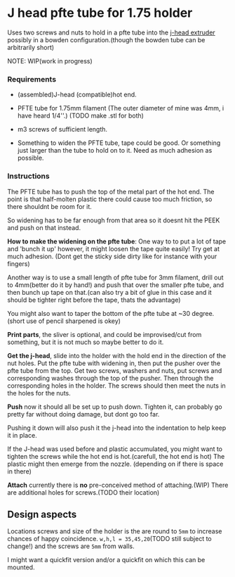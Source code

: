 
# J head pfte tube for 1.75 holder
Uses two screws and nuts to hold in a pfte tube into the 
[j-head extruder](http://reprap.org/wiki/J-head#Introduction) possibly 
in a bowden configuration.(though the bowden tube can be arbitrarily short)

NOTE: WIP(work in progress)

### Requirements

* (assembled)J-head (compatible)hot end.

* PFTE tube for 1.75mm filament (The outer diameter of mine was 4mm, i have
heard 1/4''.) (TODO make .stl for both)

* m3 screws of sufficient length.

* Something to widen the PFTE tube, tape could be good. Or something just larger 
  than the tube to hold on to it. Need as much adhesion as possible.

### Instructions

The PFTE tube has to push the top of the metal part of the hot end. 
The point is that half-molten plastic there could cause too much friction,
so there shouldnt be room for it.

So widening has to be far enough from that area so it doesnt hit the PEEK and
push on that instead.

**How to make the widening on the pfte tube**: One way to to put a lot of tape
and 'bunch it up' however, it might loosen the tape quite easily! Try get at much 
adhesion. (Dont get the sticky side dirty like for instance with your fingers)

Another way is to use a small length of pfte tube for 3mm filament, drill out to
4mm(better do it by hand!) and push that over the smaller pfte tube, and then
bunch up tape on that.(can also try a bit of glue in this case and it
should be tighter right before the tape, thats the advantage)

You might also want to taper the bottom of the pfte tube at ~30 degree.
(short use of pencil sharpened is okey)

**Print parts**, the sliver is optional, and could be improvised/cut from something,
but it is not much so maybe better to do it.

**Get the j-head**, slide into the holder with the hold end in the direction of the 
nut holes. Put the pfte tube with widening in, then put the pusher over the pfte 
tube from the top. Get two screws, washers and nuts, put screws and corresponding 
washes through the top of the pusher. Then through the corresponding holes in the 
holder. The screws should then meet the nuts in the holes for the nuts.

**Push** now it should all be set up to push down. Tighten it, can probably go
pretty far without doing damage, but dont go too far.

Pushing it down will also push it the j-head into the indentation to help keep it 
in place.

If the J-head was used before and plastic accumulated, you might want to tighten 
the screws while the hot end is hot.(carefull, the hot end is hot) The plastic might
then emerge from the nozzle. (depending on if there is space in there)

**Attach** currently there is **no** pre-conceived method of attaching.(WIP)
There are additional holes for screws.(TODO their location)

## Design aspects
Locations screws and size of the holder is the are round to `5mm` to increase
chances of happy coincidence. `w,h,l = 35,45,20`(TODO still subject to change!)
and the screws are `5mm` from walls.

I might want a quickfit version and/or a quickfit on which this can be mounted.
